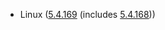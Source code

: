 - Linux ([5.4.169](https://lwn.net/Articles/879999) (includes [5.4.168](https://lwn.net/Articles/879498)))
